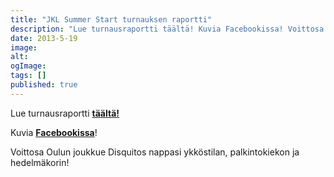 ```yaml
---
title: "JKL Summer Start turnauksen raportti"
description: "Lue turnausraportti täältä! Kuvia Facebookissa! Voittosa Oulun joukkue Disquitos nappasi ykköstilan, palkintokiekon ja hedelmäkorin!"
date: 2013-5-19
image:
alt:
ogImage:
tags: []
published: true
---
```

Lue turnausraportti **[täältä!](http://www.ultimate.fi/2013/05/oulu-maarasi-kesan-ensitahdit/)**

Kuvia **[Facebookissa](https://www.facebook.com/media/set/?set=a.533887313315708.1073741827.172365299467913&type=3)**!

Voittosa Oulun joukkue Disquitos nappasi ykköstilan, palkintokiekon ja hedelmäkorin!
